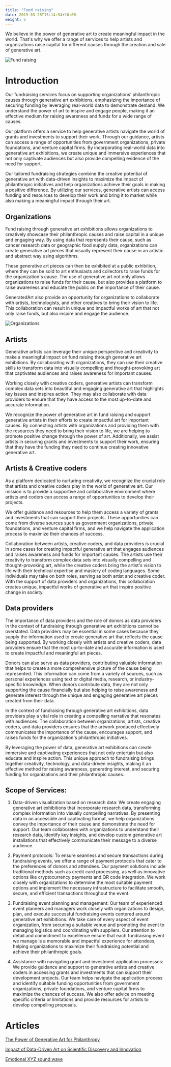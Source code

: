 ```yaml
---
title: "Fund raising"
date: 2019-03-28T15:14:54+10:00
weight: 5
---
```


We believe in the power of generative art to create meaningful impact in the world. That's why we offer a range of services to help artists and organizations raise capital for different causes through the creation and sale of generative art.

![Fund raising](/images/illustrations/fund-raising.png)

# Introduction

Our fundraising services focus on supporting organizations’ philanthropic causes through generative art exhibitions, emphasizing the importance of securing funding by leveraging real-world data to demonstrate demand. We understand the power of art to inspire and engage people, making it an effective medium for raising awareness and funds for a wide range of causes.

Our platform offers a service to help generative artists navigate the world of grants and investments to support their work. Through our guidance, artists can access a range of opportunities from government organizations, private foundations, and venture capital firms. By incorporating real-world data into generative art exhibitions, we create unique and immersive experiences that not only captivate audiences but also provide compelling evidence of the need for support.

Our tailored fundraising strategies combine the creative potential of generative art with data-driven insights to maximize the impact of philanthropic initiatives and help organizations achieve their goals in making a positive difference. By utilizing our services, generative artists can access funding and resources to develop their work and bring it to market while also making a meaningful impact through their art.

## Organizations

Fund raising through generative art exhibitions allows organizations to creatively showcase their philanthropic causes and raise capital in a unique and engaging way. By using data that represents their cause, such as cancer research data or geographic food supply data, organizations can create generative art pieces that visually represent their cause in an artistic and abstract way using algorithms.

These generative art pieces can then be exhibited at a public exhibition, where they can be sold to art enthusiasts and collectors to raise funds for the organization's cause. The use of generative art not only allows organizations to raise funds for their cause, but also provides a platform to raise awareness and educate the public on the importance of their cause.

GeneratedArt also provide an opportunity for organizations to collaborate with artists, technologists, and other creatives to bring their vision to life. This collaboration can result in unique and impactful works of art that not only raise funds, but also inspire and engage the audience.

![Organizations](/images/illustrations/blue.png)

## Artists

Generative artists can leverage their unique perspective and creativity to make a meaningful impact on fund raising through generative art exhibitions. By collaborating with organizations, they can use their creative skills to transform data into visually compelling and thought-provoking art that captivates audiences and raises awareness for important causes.

Working closely with creative coders, generative artists can transform complex data sets into beautiful and engaging generative art that highlights key issues and inspires action. They may also collaborate with data providers to ensure that they have access to the most up-to-date and accurate information.

We recognize the power of generative art in fund raising and support generative artists in their efforts to create impactful art for important causes. By connecting artists with organizations and providing them with the resources they need to bring their vision to life, we are helping to promote positive change through the power of art. Additionally, we assist artists in securing grants and investments to support their work, ensuring that they have the funding they need to continue creating innovative generative art.

## Artists & Creative coders

As a platform dedicated to nurturing creativity, we recognize the crucial role that artists and creative coders play in the world of generative art. Our mission is to provide a supportive and collaborative environment where artists and coders can access a range of opportunities to develop their projects.

We offer guidance and resources to help them access a variety of grants and investments that can support their projects. These opportunities can come from diverse sources such as government organizations, private foundations, and venture capital firms, and we help navigate the application process to maximize their chances of success.

Collaboration between artists, creative coders, and data providers is crucial in some cases for creating impactful generative art that engages audiences and raises awareness and funds for important causes. The artists use their creativity to transform complex data sets into visually compelling and thought-provoking art, while the creative coders bring the artist's vision to life with their technical expertise and mastery of coding languages. Some individuals may take on both roles, serving as both artist and creative coder. With the support of data providers and organizations, this collaboration creates unique, impactful works of generative art that inspire positive change in society.

## Data providers

The importance of data providers and the role of donors as data providers in the context of fundraising through generative art exhibitions cannot be overstated. Data providers may be essential in some cases because they supply the information used to create generative art that reflects the cause being supported. By working closely with artists and creative coders, data providers ensure that the most up-to-date and accurate information is used to create impactful and meaningful art pieces.

Donors can also serve as data providers, contributing valuable information that helps to create a more comprehensive picture of the cause being represented. This information can come from a variety of sources, such as personal experiences using text or digital media, research, or industry-specific knowledge. When donors contribute data, they are not only supporting the cause financially but also helping to raise awareness and generate interest through the unique and engaging generative art pieces created from their data.

In the context of fundraising through generative art exhibitions, data providers play a vital role in creating a compelling narrative that resonates with audiences. The collaboration between organizations, artists, creative coders, and data providers ensures that the artwork produced effectively communicates the importance of the cause, encourages support, and raises funds for the organization's philanthropic initiatives.

By leveraging the power of data, generative art exhibitions can create immersive and captivating experiences that not only entertain but also educate and inspire action. This unique approach to fundraising brings together creativity, technology, and data-driven insights, making it an effective method for raising awareness, generating interest, and securing funding for organizations and their philanthropic causes.

## Scope of Services:

1. Data-driven visualization based on research data: We create engaging generative art exhibitions that incorporate research data, transforming complex information into visually compelling narratives. By presenting data in an accessible and captivating format, we help organizations convey the importance of their cause and demonstrate the need for support. Our team collaborates with organizations to understand their research data, identify key insights, and develop custom generative art installations that effectively communicate their message to a diverse audience.

2. Payment protocols: To ensure seamless and secure transactions during fundraising events, we offer a range of payment protocols that cater to the preferences of donors and attendees. Our payment solutions include traditional methods such as credit card processing, as well as innovative options like cryptocurrency payments and QR code integration. We work closely with organizations to determine the most suitable payment options and implement the necessary infrastructure to facilitate smooth, secure, and efficient transactions throughout the event.

3. Fundraising event planning and management: Our team of experienced event planners and managers work closely with organizations to design, plan, and execute successful fundraising events centered around generative art exhibitions. We take care of every aspect of event organization, from securing a suitable venue and promoting the event to managing logistics and coordinating with suppliers. Our attention to detail and commitment to excellence ensure that each fundraising event we manage is a memorable and impactful experience for attendees, helping organizations to maximize their fundraising potential and achieve their philanthropic goals.

4. Assistance with navigating grant and investment application processes: We provide guidance and support to generative artists and creative coders in accessing grants and investments that can support their development projects. Our team helps navigate the application process and identify suitable funding opportunities from government organizations, private foundations, and venture capital firms to maximize the chances of success. We also offer advice on meeting specific criteria or limitations and provide resources for artists to develop compelling proposals. 

# Articles

[The Power of Generative Art for Philanthropy](https://medium.com/generatedart/the-power-of-generative-art-for-philanthropy-953d655dda08)

[Impact of Data-Driven Art on Scientific Discovery and Innovation](https://medium.com/generatedart/impact-of-data-driven-art-on-scientific-discovery-and-innovation-c60f126aeb65)

[Emotional XYZ sound wave](https://medium.com/generatedart/emotional-xyz-sound-wave-a1c5b7f3bb34)
